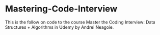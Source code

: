 # Mastering-Code-Interview
This is the follow on code to the course Master the Coding Interview: Data Structures + Algorithms in Udemy by Andrei Neagoie.
